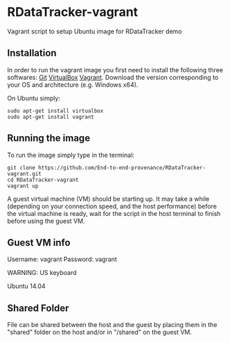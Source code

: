 # RDataTracker-vagrant

Vagrant script to setup Ubuntu image for RDataTracker demo

## Installation

In order to run the vagrant image you first need to install the following three softwares:
[Git](https://git-scm.com/book/en/v1/Getting-Started-Installing-Git)
[VirtualBox](https://www.virtualbox.org/wiki/Downloads)
[Vagrant](https://www.vagrantup.com/downloads.html).
Download the version corresponding to your OS and architecture (e.g. Windows x64).

On Ubuntu simply:
``` shell
sudo apt-get install virtualbox
sudo apt-get install vagrant
```


## Running the image

To run the image simply type in the terminal:
``` shell
git clone https://github.com/End-to-end-provenance/RDataTracker-vagrant.git
cd RDataTracker-vagrant
vagrant up
```

A guest virtual machine (VM) should be starting up.
It may take a while (depending on your connection speed, and the host performance) before the virtual machine is ready, wait for the script in the host terminal to finish before using the guest VM.

## Guest VM info
Username: vagrant
Password: vagrant

WARNING: US keyboard

Ubuntu 14.04

## Shared Folder

File can be shared between the host and the guest by placing them in the "shared" folder on the host and/or in "/shared" on the guest VM.